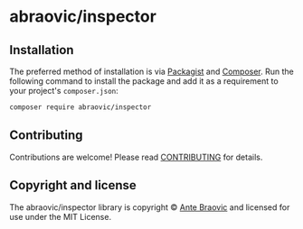 # abraovic/inspector

## Installation

The preferred method of installation is via [Packagist][] and [Composer][]. Run the following command to install the package and add it as a requirement to your project's `composer.json`:

```bash
composer require abraovic/inspector
```

## Contributing

Contributions are welcome! Please read [CONTRIBUTING][] for details.

## Copyright and license

The abraovic/inspector library is copyright © [Ante Braovic](http://antebraovic.me) and licensed for use under the MIT License.

[packagist]: https://packagist.org/packages/abraovic/inspector
[composer]: http://getcomposer.org/
[contributing]: https://github.com/abraovic/inspector/blob/master/CONTRIBUTORS.md
